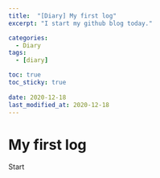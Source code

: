 ```yaml
---
title:  "[Diary] My first log"
excerpt: "I start my github blog today."

categories:
  - Diary
tags:
  - [diary]

toc: true
toc_sticky: true
 
date: 2020-12-18
last_modified_at: 2020-12-18
---
```

# My first log
Start